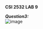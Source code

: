 **CSI 2532 LAB 9**

***Question3:*** </br>
![image](https://user-images.githubusercontent.com/59850587/159375695-8c3df137-6fe5-4ca5-afce-157be2a6a5e8.png)
